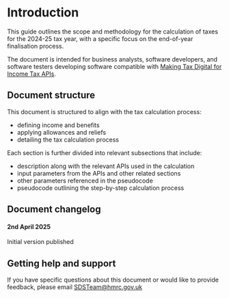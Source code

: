 # Introduction

This guide outlines the scope and methodology for the calculation of taxes for the 2024-25 tax year, with a specific focus on the end-of-year finalisation process.

The document is intended for business analysts, software developers, and software testers developing software compatible with [Making Tax Digital for Income Tax APIs](https://developer.service.hmrc.gov.uk/api-documentation/docs/api?docTypeFilters=API&categoryFilters=INCOME_TAX_MTD).

## Document structure

This document is structured to align with the tax calculation process:

- defining income and benefits
- applying allowances and reliefs
- detailing the tax calculation process

Each section is further divided into relevant subsections that include:

- description along with the relevant APIs used in the calculation
- input parameters from the APIs and other related sections
- other parameters referenced in the pseudocode
- pseudocode outlining the step-by-step calculation process

## Document changelog

#### 2nd April 2025 

Initial version published

## Getting help and support

If you have specific questions about this document or would like to provide feedback, please email [SDSTeam@hmrc.gov.uk](mailto:sdsteam@hmrc.gov.uk)